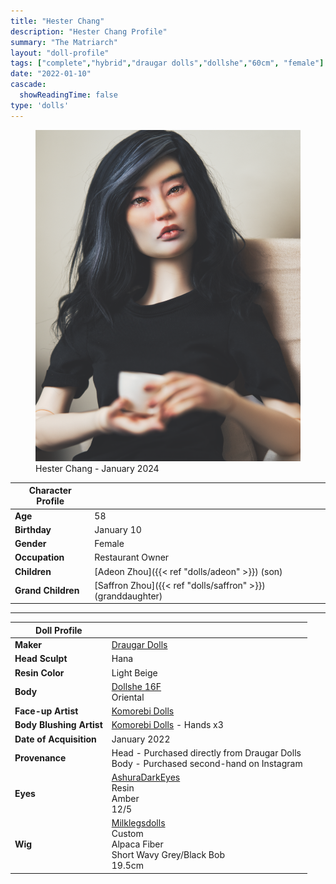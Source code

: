 ```yaml
---
title: "Hester Chang"
description: "Hester Chang Profile"
summary: "The Matriarch"
layout: "doll-profile"
tags: ["complete","hybrid","draugar dolls","dollshe","60cm", "female"]
date: "2022-01-10"
cascade:
  showReadingTime: false
type: 'dolls'
---
```

<div class="flex gap-4 flex-row flex-wrap">
  <div><figure><img src="hester-tea.png" class="doll-profile-img" alt="A female asian doll" width="500"><figcaption>Hester Chang - January 2024</figcaption></figure></div>
  <div>

| Character Profile | |
| ----- | ---|
| **Age** | 58 |
| **Birthday** | January 10 |
| **Gender** | Female |
| **Occupation** | Restaurant Owner |
| **Children** | [Adeon Zhou]({{< ref "dolls/adeon" >}}) (son) |
| **Grand Children** | [Saffron Zhou]({{< ref "dolls/saffron" >}}) (granddaughter) |

---

| Doll Profile | |
| ----- | ---|
| **Maker** | [Draugar Dolls](https://draugardolls.com/) |
| **Head Sculpt** | Hana |
| **Resin Color** | Light Beige |
| **Body** | [Dollshe 16F](https://www.dollshecraft.com/16f-diana-elegant-body-shown/) <br> Oriental |
| **Face-up Artist** | [Komorebi Dolls](https://komorebidolls.com/) |
| **Body Blushing Artist** | [Komorebi Dolls](https://komorebidolls.com/) - Hands x3 |
| **Date of Acquisition** | January 2022 |
| **Provenance** | Head - Purchased directly from Draugar Dolls <br> Body - Purchased second-hand on Instagram |
| **Eyes** | [AshuraDarkEyes](https://www.etsy.com/shop/ashuradarkeyes) <br> Resin <br> Amber <br> 12/5 |
| **Wig** | [Milklegsdolls](https://www.instagram.com/milklegsdolls/) <br> Custom <br> Alpaca Fiber <br> Short Wavy Grey/Black Bob <br> 19.5cm |

  </div>
</div>